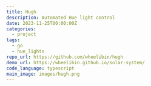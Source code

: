 ```yaml
---
title: Hugh
description: Automated Hue light control
date: 2023-11-25T00:00:00Z
categories:
  - project
tags:
  - go
  - hue_lights
repo_url: https://github.com/wheelibin/hugh
demo_url: https://wheelibin.github.io/solar-system/
code_language: typescript
main_image: images/hugh.png
---
```

